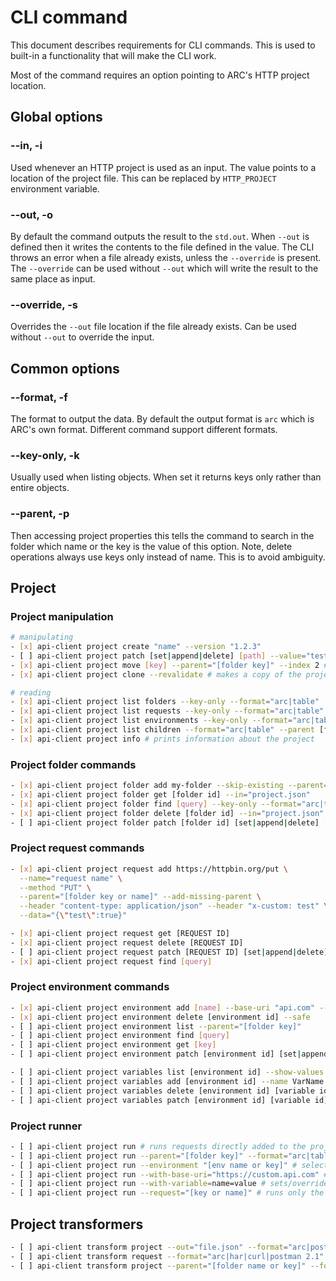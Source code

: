 # CLI command

This document describes requirements for CLI commands. This is used to built-in a functionality that will make the CLI work.

Most of the command requires an option pointing to ARC's HTTP project location.

## Global options

### --in, -i

Used whenever an HTTP project is used as an input. The value points to a location of the project file. This can be replaced by `HTTP_PROJECT` environment variable.

### --out, -o

By default the command outputs the result to the `std.out`. When `--out` is defined then it writes the contents to the file defined in the value.
The CLI throws an error when a file already exists, unless the `--override` is present. The `--override` can be used without `--out` which will write the result to the same place as input.

### --override, -s

Overrides the `--out` file location if the file already exists. Can be used without `--out` to override the input.

## Common options

### --format, -f

The format to output the data. By default the output format is `arc` which is ARC's own format. Different command support different formats.

### --key-only, -k

Usually used when listing objects. When set it returns keys only rather than entire objects.

### --parent, -p

Then accessing project properties this tells the command to search in the folder which name or the key is the value of this option. Note, delete operations always use keys only instead of name. This is to avoid ambiguity.

## Project

### Project manipulation

```sh
# manipulating
- [x] api-client project create "name" --version "1.2.3"
- [ ] api-client project patch [set|append|delete] [path] --value="test"
- [x] api-client project move [key] --parent="[folder key]" --index 2 # moves an object between folders and indexes. When the parent is the same as the source parent this only moves the object in the position inside the parent. No parent means moving it into the project's root.
- [x] api-client project clone --revalidate # makes a copy of the project and revalidates (re-creates) keys for all object that have keys.

# reading
- [x] api-client project list folders --key-only --format="arc|table"
- [x] api-client project list requests --key-only --format="arc|table"
- [x] api-client project list environments --key-only --format="arc|table"
- [x] api-client project list children --format="arc|table" --parent [folder id]
- [x] api-client project info # prints information about the project
```

### Project folder commands

```sh
- [x] api-client project folder add my-folder --skip-existing --parent="[folder key]"
- [x] api-client project folder get [folder id] --in="project.json"
- [x] api-client project folder find [query] --key-only --format="arc|table"
- [x] api-client project folder delete [folder id] --in="project.json"
- [ ] api-client project folder patch [folder id] [set|append|delete] [path] --value="test"
```

### Project request commands

```sh
- [x] api-client project request add https://httpbin.org/put \
  --name="request name" \
  --method "PUT" \
  --parent="[folder key or name]" --add-missing-parent \
  --header "content-type: application/json" --header "x-custom: test" \
  --data="{\"test\":true}"

- [x] api-client project request get [REQUEST ID]
- [x] api-client project request delete [REQUEST ID]
- [ ] api-client project request patch [REQUEST ID] [set|append|delete] [path] --value="test"
- [x] api-client project request find [query]
```

### Project environment commands

```sh
- [x] api-client project environment add [name] --base-uri "api.com" --protocol "https:" --base-path "/v2/api" --parent="[folder key]" --description "My environment" --server-description "My API server"
- [x] api-client project environment delete [environment id] --safe
- [ ] api-client project environment list --parent="[folder key]"
- [ ] api-client project environment find [query]
- [ ] api-client project environment get [key]
- [ ] api-client project environment patch [environment id] [set|append|delete] [path] --value="test"

- [ ] api-client project variables list [environment id] --show-values
- [ ] api-client project variables add [environment id] --name VarName --value 1234 --disabled --type integer
- [ ] api-client project variables delete [environment id] [variable id]
- [ ] api-client project variables patch [environment id] [variable id]
```

### Project runner

```sh
- [ ] api-client project run # runs requests directly added to the project
- [ ] api-client project run --parent="[folder key]" --format="arc|table|har"
- [ ] api-client project run --environment "[env name or key]" # selected environment
- [ ] api-client project run --with-base-uri="https://custom.api.com" # sets the execution base URI for the requests.
- [ ] api-client project run --with-variable=name=value # sets/overrides a variable in the execution context.
- [ ] api-client project run --request="[key or name]" # runs only the specific request. Can be combined with `--parent`.
```

## Project transformers

```sh
- [ ] api-client transform project --out="file.json" --format="arc|postman 2.1"
- [ ] api-client transform request --format="arc|har|curl|postman 2.1"
- [ ] api-client transform project --parent="[folder name or key]" --format="arc|har"
```
